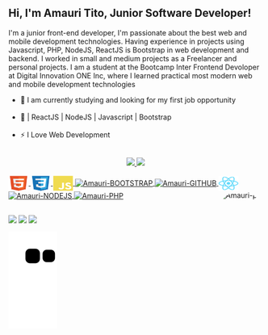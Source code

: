 ## Hi, I'm Amauri Tito, Junior Software Developer!

I'm a junior front-end developer, I'm passionate about the best web and mobile development technologies. Having experience in projects using Javascript, PHP, NodeJS, ReactJS is Bootstrap in web development and backend. I worked in small and medium projects as a Freelancer and personal projects. I am a student at the Bootcamp Inter Frontend Devoloper at Digital Innovation ONE Inc, where I learned practical most modern web and mobile development technologies

<!--SITE EMOJI: https://emojipedia.org/search/?q=bag-->
<ul>
  <li>🔭 I am currently studying and looking for my first job opportunity</li> <br>
  <li>🥅 | ReactJS | NodeJS | Javascript | Bootstrap</li> <br>
  <li>⚡ I Love Web Development</li>
</ul>
<br>
<div align="center">
  <a href="https://github.com/AmauriDraken">
  <img height="180em" src="https://github-readme-stats.vercel.app/api?username=AmauriDraken&show_icons=true&theme=dark&include_all_commits=true&count_private=true"/>
  <img height="180em" src="https://github-readme-stats.vercel.app/api/top-langs/?username=AmauriDraken&layout=compact&langs_count=7&theme=dark"/>
</div>
<div style="display: inline_block"><br>
  
<!--SITE PARA PEGAR ICONE: https://devicon.dev -->
  <img align="center" alt="Amauri-HTML" height="30" width="40" src="https://raw.githubusercontent.com/devicons/devicon/master/icons/html5/html5-original.svg">
  <img align="center" alt="Amauri-CSS" height="30" width="40" src="https://raw.githubusercontent.com/devicons/devicon/master/icons/css3/css3-original.svg">
  <img align="center" alt="Amauri-Js" height="30" width="40" src="https://raw.githubusercontent.com/devicons/devicon/master/icons/javascript/javascript-plain.svg">
  <img align="center" alt="Amauri-BOOTSTRAP" height="30" width="40" src="https://cdn.jsdelivr.net/gh/devicons/devicon/icons/bootstrap/bootstrap-plain.svg">
  <img align="center" alt="Amauri-GITHUB" height="30" width="40" src="https://cdn.jsdelivr.net/gh/devicons/devicon/icons/github/github-original.svg">
  <img align="center" alt="Amauri-React" height="30" width="40" src="https://raw.githubusercontent.com/devicons/devicon/master/icons/react/react-original.svg">
  <img align="center" alt="Amauri-NODEJS" height="30" width="40" src="https://cdn.jsdelivr.net/gh/devicons/devicon/icons/nodejs/nodejs-plain.svg">
  <img align="center" alt="Amauri-PHP" height="30" width="40" src="https://cdn.jsdelivr.net/gh/devicons/devicon/icons/php/php-original.svg">

  <!--GIF // SITE: https://picrew.me/image_maker/338224 -->
  <img align="right" alt="Amauri-pic" height="150" style="border-radius:50px;" src="https://media.discordapp.net/attachments/720777098234691698/927383764353556570/ezgif.com-gif-maker.gif?width=469&height=469">
</div>
  
  ##

 <div>
<a href="https://www.instagram.com/amauri_arckerman/" target="_blank"><img src="https://img.shields.io/badge/-Instagram-%23E4405F?style=for-the-badge&logo=instagram&logoColor=white" target="_blank"></a>
  <!--
 <a href="#" target="_blank"><img src="https://img.shields.io/badge/Discord-7289DA?style=for-the-badge&logo=discord&logoColor=white" target="_blank"></a>  -->
  <a href = "mailto:amauri.tito07@gmail.com"><img src="https://img.shields.io/badge/-Gmail-%23333?style=for-the-badge&logo=gmail&logoColor=white" target="_blank"></a>
  <a href="https://www.linkedin.com/in/amauri-tito-pereira-junior-0603811a2/" target="_blank"><img src="https://img.shields.io/badge/-LinkedIn-%230077B5?style=for-the-badge&logo=linkedin&logoColor=white" target="_blank"></a> 
 
  ![Snake animation](https://github.com/AmauriDraken/AmauriDraken/blob/output/github-contribution-grid-snake.svg)
 
</div>
